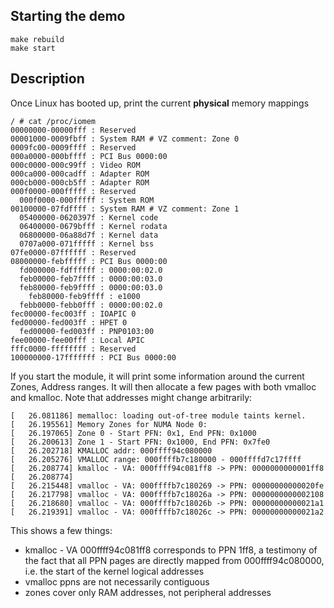 
## Starting the demo

```shell
make rebuild
make start
```

## Description
Once Linux has booted up, print the current **physical** memory mappings
```
/ # cat /proc/iomem
00000000-00000fff : Reserved
00001000-0009fbff : System RAM # VZ comment: Zone 0
0009fc00-0009ffff : Reserved
000a0000-000bffff : PCI Bus 0000:00
000c0000-000c99ff : Video ROM
000ca000-000cadff : Adapter ROM
000cb000-000cb5ff : Adapter ROM
000f0000-000fffff : Reserved
  000f0000-000fffff : System ROM
00100000-07fdffff : System RAM # VZ comment: Zone 1
  05400000-0620397f : Kernel code
  06400000-0679bfff : Kernel rodata
  06800000-06a88d7f : Kernel data
  0707a000-071fffff : Kernel bss
07fe0000-07ffffff : Reserved
08000000-febfffff : PCI Bus 0000:00
  fd000000-fdffffff : 0000:00:02.0
  feb00000-feb7ffff : 0000:00:03.0
  feb80000-feb9ffff : 0000:00:03.0
    feb80000-feb9ffff : e1000
  febb0000-febb0fff : 0000:00:02.0
fec00000-fec003ff : IOAPIC 0
fed00000-fed003ff : HPET 0
  fed00000-fed003ff : PNP0103:00
fee00000-fee00fff : Local APIC
fffc0000-ffffffff : Reserved
100000000-17fffffff : PCI Bus 0000:00
```

If you start the module, it will print some information around the current Zones, Address ranges. It will then allocate a few pages with both vmalloc and kmalloc. Note that addresses might change arbitrarily:
```
[   26.081186] memalloc: loading out-of-tree module taints kernel.
[   26.195561] Memory Zones for NUMA Node 0:
[   26.197065] Zone 0 - Start PFN: 0x1, End PFN: 0x1000
[   26.200613] Zone 1 - Start PFN: 0x1000, End PFN: 0x7fe0
[   26.202718] KMALLOC addr: 000ffff94c080000
[   26.205276] VMALLOC range: 000ffffb7c180000 - 000ffffd7c17ffff
[   26.208774] kmalloc - VA: 000ffff94c081ff8 -> PPN: 0000000000001ff8
[   26.208774] 
[   26.215448] vmalloc - VA: 000ffffb7c180269 -> PPN: 00000000000020fe
[   26.217798] vmalloc - VA: 000ffffb7c18026a -> PPN: 0000000000002108
[   26.218680] vmalloc - VA: 000ffffb7c18026b -> PPN: 00000000000021a1
[   26.219391] vmalloc - VA: 000ffffb7c18026c -> PPN: 00000000000021a2
```

This shows a few things:
- kmalloc - VA 000ffff94c081ff8 corresponds to PPN 1ff8, a testimony of the fact that all PPN pages are directly mapped from 000ffff94c080000, i.e. the start of the kernel logical addresses
- vmalloc ppns are not necessarily contiguous
- zones cover only RAM addresses, not peripheral addresses